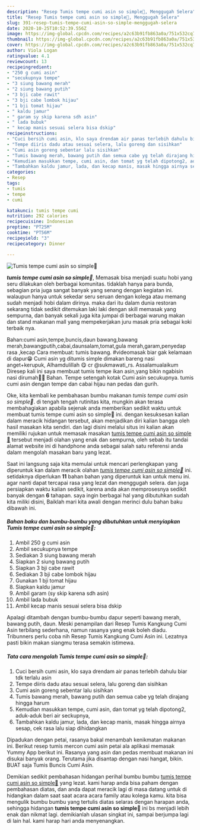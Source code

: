 ```yaml
---
description: "Resep Tumis tempe cumi asin so simple🌸, Menggugah Selera"
title: "Resep Tumis tempe cumi asin so simple🌸, Menggugah Selera"
slug: 391-resep-tumis-tempe-cumi-asin-so-simple-menggugah-selera
date: 2020-10-25T10:52:39.556Z
image: https://img-global.cpcdn.com/recipes/a2c63b91fb863a0a/751x532cq70/tumis-tempe-cumi-asin-so-simple🌸-foto-resep-utama.jpg
thumbnail: https://img-global.cpcdn.com/recipes/a2c63b91fb863a0a/751x532cq70/tumis-tempe-cumi-asin-so-simple🌸-foto-resep-utama.jpg
cover: https://img-global.cpcdn.com/recipes/a2c63b91fb863a0a/751x532cq70/tumis-tempe-cumi-asin-so-simple🌸-foto-resep-utama.jpg
author: Viola Logan
ratingvalue: 4.1
reviewcount: 13
recipeingredient:
- "250 g cumi asin"
- "secukupnya tempe"
- "3 siung bawang merah"
- "2 siung bawang putih"
- "3 bji cabe rawit"
- "3 bji cabe lombok hijau"
- "1 bji tomat hijau"
- " kaldu jamur"
- " garam sy skip karena sdh asin"
- " lada bubuk"
- " kecap manis sesuai selera bisa dskip"
recipeinstructions:
- "Cuci bersih cumi asin, klo saya drendam air panas terlebih dahulu biar tdk terlalu asin"
- "Tempe diiris dadu atau sesuai selera, lalu goreng dan sisihkan"
- "Cumi asin goreng sebentar lalu sisihkan"
- "Tumis bawang merah, bawang putih dan semua cabe yg telah dirajang hingga harum"
- "Kemudian masukkan tempe, cumi asin, dan tomat yg telah dipotong2, aduk-aduk beri air seckupnya,"
- "Tambahkan kaldu jamur, lada, dan kecap manis, masak hingga airnya sesap, cek rasa lalu siap dihidangkan"
categories:
- Resep
tags:
- tumis
- tempe
- cumi

katakunci: tumis tempe cumi 
nutrition: 292 calories
recipecuisine: Indonesian
preptime: "PT25M"
cooktime: "PT56M"
recipeyield: "3"
recipecategory: Dinner

---
```



![Tumis tempe cumi asin so simple🌸](https://img-global.cpcdn.com/recipes/a2c63b91fb863a0a/751x532cq70/tumis-tempe-cumi-asin-so-simple🌸-foto-resep-utama.jpg)

<b><i>tumis tempe cumi asin so simple🌸</i></b>, Memasak bisa menjadi suatu hobi yang seru dilakukan oleh berbagai komunitas. tidaklah hanya para bunda, sebagian pria juga sangat banyak yang senang dengan kegiatan ini. walaupun hanya untuk sekedar seru seruan dengan kolega atau memang sudah menjadi hobi dalam dirinya. maka dari itu dalam dunia restoran sekarang tidak sedikit ditemukan laki laki dengan skill memasak yang sempurna, dan banyak sekali juga kita jumpai di berbagai warung makan dan stand makanan mall yang mempekerjakan juru masak pria sebagai koki terbaik nya.

Bahan:cumi asin,tempe,buncis,daun bawang,bawang merah,bawangputih,cabai,daunsalam,tomat,gula merah,garam,penyedap rasa ,kecap Cara membuat: tumis bawang. #videomasak biar gak kelamaan di dapur😁 Cumi asin yg ditumis simple dimakan bareng nasi anget+kerupuk, Alhamdulillah 😋 cr @sukmawati_rs. Assalamualaikum Diresep kali ini saya membuat tumis tempe ikan asin,yang bikin ngabisin nasi dirumah🤣🤣 Bahan. Tempe setengah kotak Cumi asin secukupnya. tumis cumi asin dengan tempe dan cabai hijau nan pedas dan gurih.

Oke, kita kembali ke pembahasan bumbu makanan <i>tumis tempe cumi asin so simple🌸</i>. di tengah tengah rutinitas kita, mungkin akan terasa membahagiakan apabila sejenak anda memberikan sedikit waktu untuk membuat tumis tempe cumi asin so simple🌸 ini. dengan kesuksesan kalian dalam meracik hidangan tersebut, akan menjadikan diri kalian bangga oleh hasil masakan kita sendiri. dan lagi disini melalui situs ini kalian akan memiliki rujukan untuk memasak masakan <u>tumis tempe cumi asin so simple🌸</u> tersebut menjadi olahan yang enak dan sempurna, oleh sebab itu tandai alamat website ini di handphone anda sebagai salah satu referensi anda dalam mengolah masakan baru yang lezat.


Saat ini langsung saja kita memulai untuk mencari perlengkapan yang diperuntuk kan dalam meracik olahan <u><i>tumis tempe cumi asin so simple🌸</i></u> ini. setidaknya diperlukan <b>11</b> bahan bahan yang diperuntuk kan untuk menu ini. agar nanti dapat tercapai rasa yang lezat dan menggugah selera. dan juga persiapkan waktu kalian sedikit, karena anda akan memprosesnya sedikit banyak dengan <b>6</b> tahapan. saya ingin berbagai hal yang dibutuhkan sudah kita miliki disini, Baiklah mari kita awali dengan merinci dulu bahan baku dibawah ini.

<!--inarticleads1-->

##### Bahan baku dan bumbu-bumbu yang dibutuhkan untuk menyiapkan Tumis tempe cumi asin so simple🌸:

1. Ambil 250 g cumi asin
1. Ambil secukupnya tempe
1. Sediakan 3 siung bawang merah
1. Siapkan 2 siung bawang putih
1. Siapkan 3 bji cabe rawit
1. Sediakan 3 bji cabe lombok hijau
1. Gunakan 1 bji tomat hijau
1. Siapkan  kaldu jamur
1. Ambil  garam (sy skip karena sdh asin)
1. Ambil  lada bubuk
1. Ambil  kecap manis sesuai selera bisa dskip


Apalagi ditambah dengan bumbu-bumbu dapur seperti bawang merah, bawang putih, daun. Meski penampilan dari Resep Tumis Kangkung Cumi Asin terbilang sederhana, namun rasanya yang enak boleh diadu. Tribunners perlu coba nih Resep Tumis Kangkung Cumi Asin ini. Lezatnya pasti bikin makan siangmu terasa semakin istimewa. 

<!--inarticleads2-->

##### Tata cara mengolah Tumis tempe cumi asin so simple🌸:

1. Cuci bersih cumi asin, klo saya drendam air panas terlebih dahulu biar tdk terlalu asin
1. Tempe diiris dadu atau sesuai selera, lalu goreng dan sisihkan
1. Cumi asin goreng sebentar lalu sisihkan
1. Tumis bawang merah, bawang putih dan semua cabe yg telah dirajang hingga harum
1. Kemudian masukkan tempe, cumi asin, dan tomat yg telah dipotong2, aduk-aduk beri air seckupnya,
1. Tambahkan kaldu jamur, lada, dan kecap manis, masak hingga airnya sesap, cek rasa lalu siap dihidangkan


Dipadukan dengan petai, rasanya bakal menambah kenikmatan makanan ini. Berikut resep tumis mercon cumi asin petai ala aplikasi memasak Yummy App berikut ini. Rasanya yang asin dan pedas membuat makanan ini disukai banyak orang. Terutama jika disantap dengan nasi hangat, bikin. BUAT saja Tumis Buncis Cumi Asin. 

Demikian sedikit pembahasan hidangan perihal bumbu bumbu <u>tumis tempe cumi asin so simple🌸</u> yang lezat. kami harap anda bisa paham dengan pembahasan diatas, dan anda dapat meracik lagi di masa datang untuk di hidangkan dalam saat saat acara acara family atau kolega kamu. kita bisa mengulik bumbu bumbu yang tertulis diatas selaras dengan harapan anda, sehingga hidangan <b>tumis tempe cumi asin so simple🌸</b> ini bs menjadi lebih enak dan nikmat lagi. demikianlah ulasan singkat ini, sampai berjumpa lagi di lain hal. kami harap hari anda menyenangkan.
